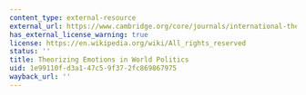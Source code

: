```yaml
---
content_type: external-resource
external_url: https://www.cambridge.org/core/journals/international-theory/article/theorizing-emotions-in-world-politics/CB9EAC58A36E8184436746A5E6944235
has_external_license_warning: true
license: https://en.wikipedia.org/wiki/All_rights_reserved
status: ''
title: Theorizing Emotions in World Politics
uid: 1e99110f-d3a1-47c5-9f37-2fc869867975
wayback_url: ''
---
```

